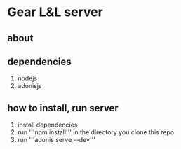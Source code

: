 # Gear L&L server
## about 

## dependencies 
1. nodejs 
2. adonisjs

## how to install, run server 

1. install dependencies 
2. run '''npm install''' in the directory you clone this repo
3. run '''adonis serve --dev'''
